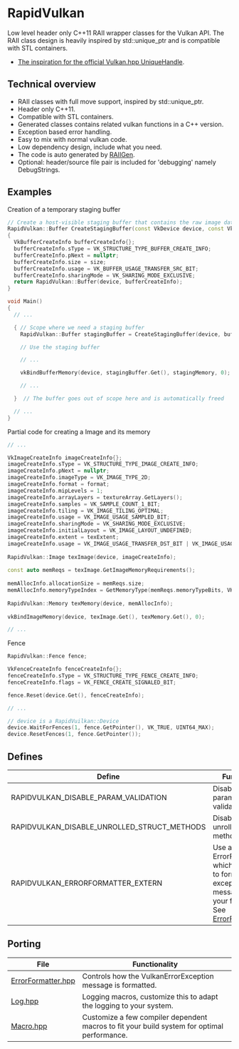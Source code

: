 # RapidVulkan
Low level header only C++11 RAII wrapper classes for the Vulkan API. 
The RAII class design is heavily inspired by std::unique_ptr and is compatible with STL containers.

* [The inspiration for the official Vulkan.hpp UniqueHandle](https://github.com/KhronosGroup/Vulkan-Hpp/issues/34).

## Technical overview
* RAII classes with full move support, inspired by std::unique_ptr.
* Header only C++11.
* Compatible with STL containers.
* Generated classes contains related vulkan functions in a C++ version.
* Exception based error handling.
* Easy to mix with normal vulkan code.
* Low dependency design, include what you need.
* The code is auto generated by [RAIIGen](https://github.com/Unarmed1000/RAIIGen).
* Optional: header/source file pair is included for 'debugging' namely DebugStrings.

## Examples

Creation of a temporary staging buffer

```C++
// Create a host-visible staging buffer that contains the raw image data
RapidVulkan::Buffer CreateStagingBuffer(const VkDevice device, const VkDeviceSize size)
{
  VkBufferCreateInfo bufferCreateInfo{};
  bufferCreateInfo.sType = VK_STRUCTURE_TYPE_BUFFER_CREATE_INFO;
  bufferCreateInfo.pNext = nullptr;
  bufferCreateInfo.size = size;
  bufferCreateInfo.usage = VK_BUFFER_USAGE_TRANSFER_SRC_BIT;
  bufferCreateInfo.sharingMode = VK_SHARING_MODE_EXCLUSIVE;
  return RapidVulkan::Buffer(device, bufferCreateInfo);
}

void Main()
{
  // ...

  { // Scope where we need a staging buffer
    RapidVulkan::Buffer stagingBuffer = CreateStagingBuffer(device, bufferSize);

    // Use the staging buffer

    // ...

    vkBindBufferMemory(device, stagingBuffer.Get(), stagingMemory, 0);

    // ...

  }  // The buffer goes out of scope here and is automatically freed

  // ...
}
```

Partial code for creating a Image and its memory

```C++
// ...

VkImageCreateInfo imageCreateInfo{};
imageCreateInfo.sType = VK_STRUCTURE_TYPE_IMAGE_CREATE_INFO;
imageCreateInfo.pNext = nullptr;
imageCreateInfo.imageType = VK_IMAGE_TYPE_2D;
imageCreateInfo.format = format;
imageCreateInfo.mipLevels = 1;
imageCreateInfo.arrayLayers = textureArray.GetLayers();
imageCreateInfo.samples = VK_SAMPLE_COUNT_1_BIT;
imageCreateInfo.tiling = VK_IMAGE_TILING_OPTIMAL;
imageCreateInfo.usage = VK_IMAGE_USAGE_SAMPLED_BIT;
imageCreateInfo.sharingMode = VK_SHARING_MODE_EXCLUSIVE;
imageCreateInfo.initialLayout = VK_IMAGE_LAYOUT_UNDEFINED;
imageCreateInfo.extent = texExtent;
imageCreateInfo.usage = VK_IMAGE_USAGE_TRANSFER_DST_BIT | VK_IMAGE_USAGE_SAMPLED_BIT;
  
RapidVulkan::Image texImage(device, imageCreateInfo);
  
const auto memReqs = texImage.GetImageMemoryRequirements();
  
memAllocInfo.allocationSize = memReqs.size;
memAllocInfo.memoryTypeIndex = GetMemoryType(memReqs.memoryTypeBits, VK_MEMORY_PROPERTY_DEVICE_LOCAL_BIT);
  
RapidVulkan::Memory texMemory(device, memAllocInfo);
  
vkBindImageMemory(device, texImage.Get(), texMemory.Get(), 0);

// ...
```

Fence
```C++
RapidVulkan::Fence fence;

VkFenceCreateInfo fenceCreateInfo{};
fenceCreateInfo.sType = VK_STRUCTURE_TYPE_FENCE_CREATE_INFO;
fenceCreateInfo.flags = VK_FENCE_CREATE_SIGNALED_BIT;

fence.Reset(device.Get(), fenceCreateInfo);

// ...

// device is a RapidVuilkan::Device
device.WaitForFences(1, fence.GetPointer(), VK_TRUE, UINT64_MAX);
device.ResetFences(1, fence.GetPointer());

```


## Defines

Define                                      | Functionality
--------------------------------------------|------------------------
RAPIDVULKAN_DISABLE_PARAM_VALIDATION        | Disable input parameter validation
RAPIDVULKAN_DISABLE_UNROLLED_STRUCT_METHODS | Disable the unrolled structs methods.
RAPIDVULKAN_ERRORFORMATTER_EXTERN           | Use an extern ErrorFormatter, which allows you to format the exception message to fit your framework. See [ErrorFormatter.hpp](include/RapidVulkan/System/ErrorFormatter.hpp)

## Porting

File                                                                | Functionality
--------------------------------------------------------------------|------------------------
[ErrorFormatter.hpp](include/RapidVulkan/System/ErrorFormatter.hpp) | Controls how the VulkanErrorException message is formatted.
[Log.hpp](include/RapidVulkan/System/Log.hpp)                       | Logging macros, customize this to adapt the logging to your system.
[Macro.hpp](include/RapidVulkan/System/Macro.hpp)                   | Customize a few compiler dependent macros to fit your build system for optimal performance.
